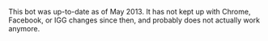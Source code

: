 This bot was up-to-date as of May 2013. It has not kept up with Chrome, Facebook, or IGG changes since then, and probably does not actually work anymore.
